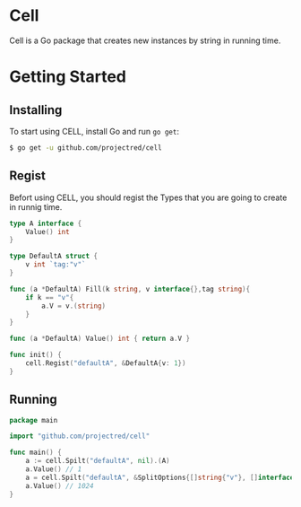 # Cell

Cell is a Go package that creates new instances by string in running time.

Getting Started
===============

## Installing

To start using CELL, install Go and run `go get`:

```sh
$ go get -u github.com/projectred/cell
```

## Regist

Befort using CELL, you should regist the Types that you are going to create in runnig time.

```go
type A interface {
	Value() int
}

type DefaultA struct {
	v int `tag:"v"`
}

func (a *DefaultA) Fill(k string, v interface{},tag string){
    if k == "v"{
        a.V = v.(string)
    }
}

func (a *DefaultA) Value() int { return a.V }

func init() {
    cell.Regist("defaultA", &DefaultA{v: 1})
}
```

## Running

```go
package main

import "github.com/projectred/cell"

func main() {
	a := cell.Spilt("defaultA", nil).(A)
    a.Value() // 1
    a = cell.Spilt("defaultA", &SplitOptions{[]string{"v"}, []interface{}{1024}).(A)
    a.Value() // 1024
}
```
